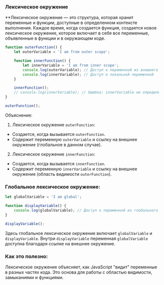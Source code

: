 ### Лексическое окружение
**Лексическое окружение — это структура, которая хранит переменные и функции, доступные в определенном контексте выполнения. Каждое время, когда создается функция, создается новое лексическое окружение, которое включает в себя все переменные, объявленные в функции и в окружающем коде.
```javascript
function outerFunction() {
    let outerVariable = 'I am from outer scope';

    function innerFunction() {
        let innerVariable = 'I am from inner scope';
        console.log(outerVariable); // Доступ к переменной из внешнего лексического окружения
        console.log(innerVariable); // Доступ к локальной переменной
    }

    innerFunction();
    // console.log(innerVariable); // Ошибка: innerVariable не определена в этом контексте
}

outerFunction();
```
Объяснение:
1. Лексическое окружение `outerFunction`:
- Создается, когда вызывается `outerFunction`.
- Содержит переменную `outerVariable` и ссылку на внешнее окружение (глобальное в данном случае).
2. Лексическое окружение `innerFunction`:
- Создается, когда вызывается `innerFunction`.
- Содержит переменную `innerVariable` и ссылку на внешнее окружение (область видимости `outerFunction`).
### Глобальное лексическое окружение:
```javascript
let globalVariable = 'I am global';

function displayVariable() {
    console.log(globalVariable); // Доступ к переменной из глобального окружения
}

displayVariable();
```
Здесь глобальное лексическое окружение включает `globalVariable` и `displayVariable`. Внутри `displayVariable` переменная `globalVariable` доступна благодаря ссылке на внешнее окружение.

### Как это полезно:
Лексическое окружение объясняет, как JavaScript "видит" переменные в разных частях кода. Это основа для работы с областью видимости, замыканиями и функциями.